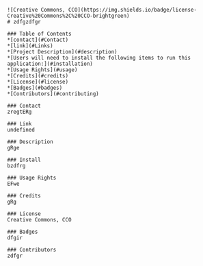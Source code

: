 
    ![Creative Commons, CCO](https://img.shields.io/badge/license-Creative%20Commons%2C%20CCO-brightgreen)
    # zdfgzdfgr
    
    ### Table of Contents
    *[contact](#Contact)
    *[link](#Links)
    *[Project Description](#description)
    *[Users will need to install the following items to run this application:](#installation)
    *[Usage Rights](#usage)
    *[Credits](#credits)
    *[License](#license)
    *[Badges](#badges)
    *[Contributors](#contributing)
    
    ### Contact
    zregtERg
    
    ### Link
    undefined
    
    ### Description
    gRge
    
    ### Install
    bzdfrg
    
    ### Usage Rights
    EFwe
    
    ### Credits
    gRg
    
    ### License
    Creative Commons, CCO
    
    ### Badges
    dfgir
    
    ### Contributors
    zdfgr